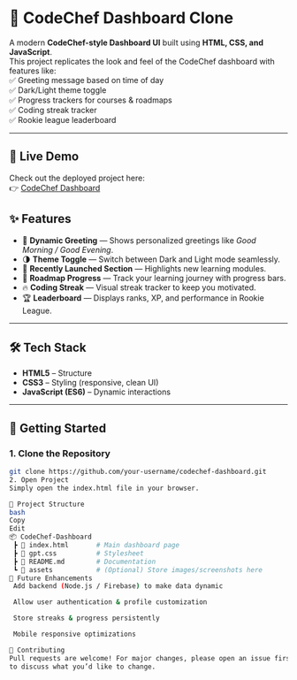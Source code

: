 # 🌟 CodeChef Dashboard Clone  

A modern **CodeChef-style Dashboard UI** built using **HTML, CSS, and JavaScript**.  
This project replicates the look and feel of the CodeChef dashboard with features like:  
✅ Greeting message based on time of day  
✅ Dark/Light theme toggle  
✅ Progress trackers for courses & roadmaps  
✅ Coding streak tracker  
✅ Rookie league leaderboard  

---

## 🚀 Live Demo  
Check out the deployed project here:  
👉 [CodeChef Dashboard](https://codechefdashboard.onrender.com)


## ✨ Features  

- 🎉 **Dynamic Greeting** — Shows personalized greetings like *Good Morning / Good Evening*.  
- 🌗 **Theme Toggle** — Switch between Dark and Light mode seamlessly.  
- 🚀 **Recently Launched Section** — Highlights new learning modules.  
- 📖 **Roadmap Progress** — Track your learning journey with progress bars.  
- 🔥 **Coding Streak** — Visual streak tracker to keep you motivated.  
- 🏆 **Leaderboard** — Displays ranks, XP, and performance in Rookie League.  

---

## 🛠️ Tech Stack  

- **HTML5** – Structure  
- **CSS3** – Styling (responsive, clean UI)  
- **JavaScript (ES6)** – Dynamic interactions  

---

## 🚀 Getting Started  

### 1. Clone the Repository  
```bash
git clone https://github.com/your-username/codechef-dashboard.git
2. Open Project
Simply open the index.html file in your browser.

📂 Project Structure
bash
Copy
Edit
📦 CodeChef-Dashboard
 ┣ 📜 index.html       # Main dashboard page
 ┣ 📜 gpt.css          # Stylesheet
 ┣ 📜 README.md        # Documentation
 ┗ 📂 assets           # (Optional) Store images/screenshots here
🔮 Future Enhancements
 Add backend (Node.js / Firebase) to make data dynamic

 Allow user authentication & profile customization

 Store streaks & progress persistently

 Mobile responsive optimizations

🤝 Contributing
Pull requests are welcome! For major changes, please open an issue first
to discuss what you’d like to change.
